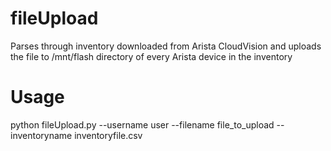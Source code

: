 # fileUpload
Parses through inventory downloaded from Arista CloudVision and uploads the file to /mnt/flash directory of every Arista device in the inventory


# Usage

python fileUpload.py --username user --filename file_to_upload --inventoryname inventoryfile.csv
